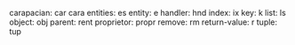 carapacian:    car   cara
entities:      es
entity:        e
handler:       hnd
index:         ix
key:           k
list:          ls
object:        obj
parent:        rent
proprietor:    propr
remove:        rm
return-value:  r
tuple:         tup
